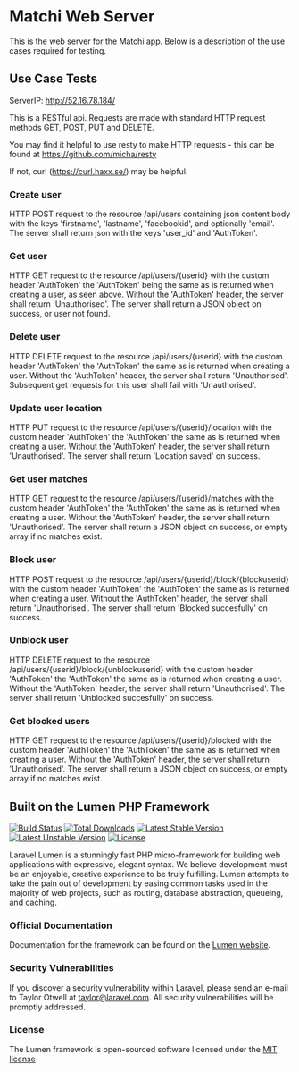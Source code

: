 # Matchi Web Server

This is the web server for the Matchi app. Below is a description of the use cases required for testing.

## Use Case Tests

ServerIP: http://52.16.78.184/

This is a RESTful api. Requests are made with standard HTTP request methods GET, POST, PUT and DELETE. 

You may find it helpful to use resty to make HTTP requests - this can be found at https://github.com/micha/resty 

If not, curl (https://curl.haxx.se/) may be helpful.

### Create user
HTTP POST request to the resource /api/users containing json content body with the keys
'firstname', 'lastname', 'facebookid', and optionally 'email'. The server shall return json with the 
keys 'user_id' and 'AuthToken'.

### Get user
HTTP GET request to the resource /api/users/{userid} with the custom header 'AuthToken' the
'AuthToken' being the same as is returned when creating a user, as seen above. Without the 'AuthToken'
header, the server shall return 'Unauthorised'.
The server shall return a JSON object on success, or user not found.

### Delete user
HTTP DELETE request to the resource /api/users/{userid} with the custom header 'AuthToken' the
'AuthToken' the same as is returned when creating a user. Without the 'AuthToken' header, the server
shall return 'Unauthorised'. Subsequent get requests for this user shall fail with 'Unauthorised'.

### Update user location
HTTP PUT request to the resource /api/users/{userid}/location with the custom header 'AuthToken' the 
'AuthToken' the same as is returned when creating a user. Without the 'AuthToken' header, the server
shall return 'Unauthorised'. The server shall return 'Location saved' on success.

### Get user matches
HTTP GET request to the resource /api/users/{userid}/matches with the custom header 'AuthToken' the 
'AuthToken' the same as is returned when creating a user. Without the 'AuthToken' header, the server
shall return 'Unauthorised'. The server shall return a JSON object on success, or empty array if no
matches exist.

### Block user
HTTP POST request to the resource /api/users/{userid}/block/{blockuserid} with the custom header 'AuthToken' the 
'AuthToken' the same as is returned when creating a user. Without the 'AuthToken' header, the server
shall return 'Unauthorised'. The server shall return 'Blocked succesfully' on success.

### Unblock user
HTTP DELETE request to the resource /api/users/{userid}/block/{unblockuserid} with the custom header 'AuthToken' the 
'AuthToken' the same as is returned when creating a user. Without the 'AuthToken' header, the server
shall return 'Unauthorised'. The server shall return 'Unblocked succesfully' on success.

### Get blocked users
HTTP GET request to the resource /api/users/{userid}/blocked with the custom header 'AuthToken' the 
'AuthToken' the same as is returned when creating a user. Without the 'AuthToken' header, the server
shall return 'Unauthorised'. The server shall return a JSON object on success, or empty array if no
matches exist.



## Built on the Lumen PHP Framework

[![Build Status](https://travis-ci.org/laravel/lumen-framework.svg)](https://travis-ci.org/laravel/lumen-framework)
[![Total Downloads](https://poser.pugx.org/laravel/lumen-framework/d/total.svg)](https://packagist.org/packages/laravel/lumen-framework)
[![Latest Stable Version](https://poser.pugx.org/laravel/lumen-framework/v/stable.svg)](https://packagist.org/packages/laravel/lumen-framework)
[![Latest Unstable Version](https://poser.pugx.org/laravel/lumen-framework/v/unstable.svg)](https://packagist.org/packages/laravel/lumen-framework)
[![License](https://poser.pugx.org/laravel/lumen-framework/license.svg)](https://packagist.org/packages/laravel/lumen-framework)

Laravel Lumen is a stunningly fast PHP micro-framework for building web applications with expressive, elegant syntax. We believe development must be an enjoyable, creative experience to be truly fulfilling. Lumen attempts to take the pain out of development by easing common tasks used in the majority of web projects, such as routing, database abstraction, queueing, and caching.

### Official Documentation

Documentation for the framework can be found on the [Lumen website](http://lumen.laravel.com/docs).

### Security Vulnerabilities

If you discover a security vulnerability within Laravel, please send an e-mail to Taylor Otwell at taylor@laravel.com. All security vulnerabilities will be promptly addressed.

### License

The Lumen framework is open-sourced software licensed under the [MIT license](http://opensource.org/licenses/MIT)

